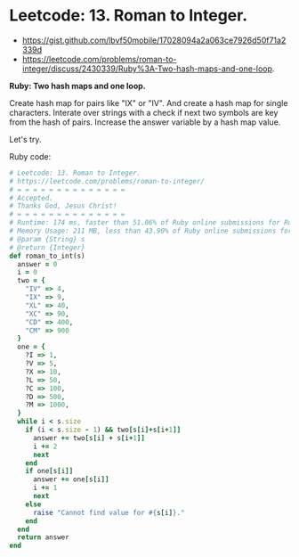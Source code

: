 # Leetcode: 13. Roman to Integer.

- https://gist.github.com/lbvf50mobile/17028094a2a063ce7926d50f71a2339d
- https://leetcode.com/problems/roman-to-integer/discuss/2430339/Ruby%3A-Two-hash-maps-and-one-loop.

**Ruby: Two hash maps and one loop.**

Create hash map for pairs like "IX" or "IV". And create a hash map for single characters. Interate over strings with a check if next two symbols are key from the hash of pairs. Increase the answer variable by a hash map value.

Let's try.

Ruby code:
```Ruby
# Leetcode: 13. Roman to Integer.
# https://leetcode.com/problems/roman-to-integer/
# = = = = = = = = = = = = = =
# Accepted.
# Thanks God, Jesus Christ!
# = = = = = = = = = = = = = =
# Runtime: 174 ms, faster than 51.06% of Ruby online submissions for Roman to Integer.
# Memory Usage: 211 MB, less than 43.90% of Ruby online submissions for Roman to Integer.
# @param {String} s
# @return {Integer}
def roman_to_int(s)
  answer = 0
  i = 0
  two = {
    "IV" => 4,
    "IX" => 9,
    "XL" => 40,
    "XC" => 90,
    "CD" => 400,
    "CM" => 900
  }
  one = {
    ?I => 1,
    ?V => 5,
    ?X => 10,
    ?L => 50,
    ?C => 100,
    ?D => 500,
    ?M => 1000,
  }
  while i < s.size
    if (i < s.size - 1) && two[s[i]+s[i+1]]
      answer += two[s[i] + s[i+1]]
      i += 2
      next
    end
    if one[s[i]]
      answer += one[s[i]]
      i += 1
      next
    else
      raise "Cannot find value for #{s[i]}."
    end
  end
  return answer
end
```
